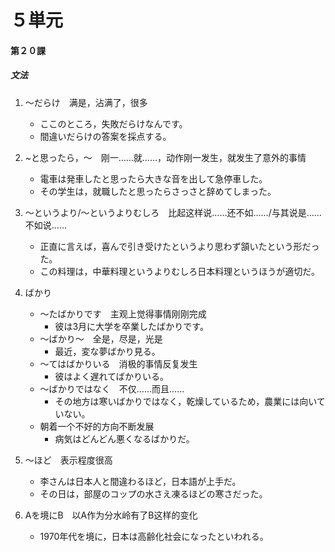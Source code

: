 # ５単元
#### 第２０課
##### 文法
1. ～だらけ　满是，沾满了，很多
	- ここのところ，失敗だらけなんです。
	- 間違いだらけの答案を採点する。
1. ~と思ったら，～　刚一……就……，动作刚一发生，就发生了意外的事情
	- 電車は発車したと思ったら大きな音を出して急停車した。
	- その学生は，就職したと思ったらさっさと辞めてしまった。
1. ～というより/～というよりむしろ　比起这样说……还不如……/与其说是……不如说……
	- 正直に言えば，喜んで引き受けたというより思わず頷いたという形だった。
	- この料理は，中華料理というよりむしろ日本料理というほうが適切だ。
1. ばかり
	- ～たばかりです　主观上觉得事情刚刚完成
		- 彼は3月に大学を卒業したばかりです。
	- ～ばかり～　全是，尽是，光是
		- 最近，変な夢ばかり見る。
	- ～てはばかりいる　消极的事情反复发生
		- 彼はよく遅れてばかりいる。
	- ～ばかりではなく　不仅……而且……
		- その地方は寒いばかりではなく，乾燥しているため，農業には向いていない。
	- 朝着一个不好的方向不断发展
		- 病気はどんどん悪くなるばかりだ。

1. ～ほど　表示程度很高
	- 李さんは日本人と間違わるほど，日本語が上手だ。
	- その日は，部屋のコップの水さえ凍るほどの寒さだった。
1. Aを境にB　以A作为分水岭有了B这样的变化
	- 1970年代を境に，日本は高齢化社会になったといわれる。